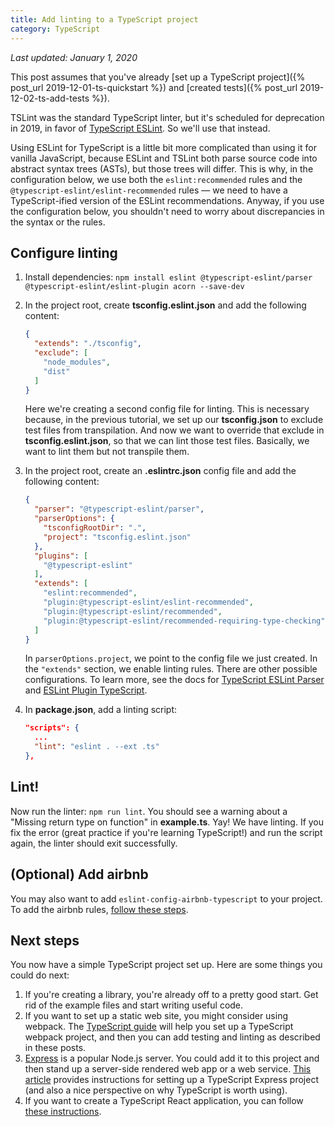 ```yaml
---
title: Add linting to a TypeScript project
category: TypeScript
---
```


*Last updated: January 1, 2020*

This post assumes that you've already [set up a TypeScript project]({% post_url 2019-12-01-ts-quickstart %}) and [created tests]({% post_url 2019-12-02-ts-add-tests %}).

TSLint was the standard TypeScript linter, but it's scheduled for deprecation in 2019, in favor of [TypeScript ESLint](https://github.com/typescript-eslint/typescript-eslint). So we'll use that instead.

Using ESLint for TypeScript is a little bit more complicated than using it for vanilla JavaScript, because ESLint and TSLint both parse source code into abstract syntax trees (ASTs), but those trees will differ. This is why, in the configuration below, we use both the `eslint:recommended` rules and the `@typescript-eslint/eslint-recommended` rules &mdash; we need to have a TypeScript-ified version of the ESLint recommendations. Anyway, if you use the configuration below, you shouldn't need to worry about discrepancies in the syntax or the rules.

## Configure linting

1. Install dependencies: `npm install eslint @typescript-eslint/parser @typescript-eslint/eslint-plugin acorn --save-dev`
1. In the project root, create **tsconfig.eslint.json** and add the following content:
   ```json
   {
     "extends": "./tsconfig",
     "exclude": [
       "node_modules",
       "dist"
     ]
   }
   ```
   Here we're creating a second config file for linting. This is necessary because, in the previous tutorial, we set up our **tsconfig.json** to exclude test files from transpilation. And now we want to override that exclude in **tsconfig.eslint.json**, so that we can lint those test files. Basically, we want to lint them but not transpile them.
1. In the project root, create an **.eslintrc.json** config file and add the following content:
   
   ```json
   {
     "parser": "@typescript-eslint/parser",
     "parserOptions": {
       "tsconfigRootDir": ".",
       "project": "tsconfig.eslint.json"
     },
     "plugins": [
       "@typescript-eslint"
     ],
     "extends": [
       "eslint:recommended",
       "plugin:@typescript-eslint/eslint-recommended",
       "plugin:@typescript-eslint/recommended",
       "plugin:@typescript-eslint/recommended-requiring-type-checking"
     ]
   }
   ```

   In `parserOptions.project`, we point to the config file we just created. In the `"extends"` section, we enable linting rules. There are other possible configurations. To learn more, see the docs for [TypeScript ESLint Parser](https://github.com/typescript-eslint/typescript-eslint/blob/master/packages/parser/README.md) and [ESLint Plugin TypeScript](https://github.com/typescript-eslint/typescript-eslint/blob/master/packages/eslint-plugin/README.md).
1. In **package.json**, add a linting script:

   ```json
   "scripts": {
     ...
     "lint": "eslint . --ext .ts"
   },
   ```

## Lint!

Now run the linter: `npm run lint`. You should see a warning about a "Missing return type on function" in **example.ts**. Yay! We have linting. If you fix the error (great practice if you're learning TypeScript!) and run the script again, the linter should exit successfully.

## (Optional) Add airbnb

You may also want to add `eslint-config-airbnb-typescript` to your project. To add the airbnb rules, [follow these steps](https://www.npmjs.com/package/eslint-config-airbnb-typescript#i-use-eslint-config-airbnb-base-no-react-support).

## Next steps

You now have a simple TypeScript project set up. Here are some things you could do next:

  1. If you're creating a library, you're already off to a pretty good start. Get rid of the example files and start writing useful code.
  1. If you want to set up a static web site, you might consider using webpack. The [TypeScript guide](https://webpack.js.org/guides/typescript/) will help you set up a TypeScript webpack project, and then you can add testing and linting as described in these posts.
  1. [Express](https://expressjs.com/) is a popular Node.js server. You could add it to this project and then stand up a server-side rendered web app or a web service. [This article](https://medium.com/javascript-in-plain-english/typescript-with-node-and-express-js-why-when-and-how-eb6bc73edd5d) provides instructions for setting up a TypeScript Express project (and also a nice perspective on why TypeScript is worth using).
  1. If you want to create a TypeScript React application, you can follow [these instructions](https://create-react-app.dev/docs/adding-typescript/).
